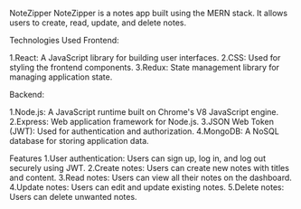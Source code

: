 NoteZipper
NoteZipper is a notes app built using the MERN stack. It allows users to create, read, update, and delete notes.

Technologies Used
Frontend:

1.React: A JavaScript library for building user interfaces.
2.CSS: Used for styling the frontend components.
3.Redux: State management library for managing application state.


Backend:

1.Node.js: A JavaScript runtime built on Chrome's V8 JavaScript engine.
2.Express: Web application framework for Node.js.
3.JSON Web Token (JWT): Used for authentication and authorization.
4.MongoDB: A NoSQL database for storing application data.

Features
1.User authentication: Users can sign up, log in, and log out securely using JWT.
2.Create notes: Users can create new notes with titles and content.
3.Read notes: Users can view all their notes on the dashboard.
4.Update notes: Users can edit and update existing notes.
5.Delete notes: Users can delete unwanted notes.
